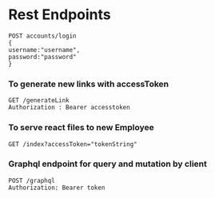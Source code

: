 # Rest Endpoints

```
POST accounts/login
{
username:"username",
password:"password"
}
```

### To generate new links with accessToken
```
GET /generateLink  
Authorization : Bearer accesstoken 
```



### To serve react files to new Employee
```
GET /index?accessToken="tokenString"
```




### Graphql endpoint for query and mutation by client

```
POST /graphql
Authorization: Bearer token
```





